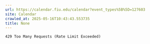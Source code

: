 ```yaml
---
url: https://calendar.fiu.edu/calendar?event_types%5B%5D=127603
site: Calendar
crawled_at: 2025-05-16T10:43:43.553735
title: None
---
```


```
429 Too Many Requests (Rate Limit Exceeded)

```

